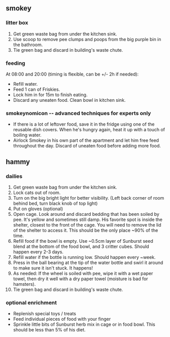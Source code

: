 ## smokey

### litter box
1. Get green waste bag from under the kitchen sink.
2. Use scoop to remove pee clumps and poops from the big purple bin in the
   bathroom.
3. Tie green bag and discard in building's waste chute.

### feeding

At 08:00 and 20:00 (timing is flexible, can be +/- 2h if needed):

- Refill water.
- Feed 1 can of Friskies.
- Lock him in for 15m to finish eating.
- Discard any uneaten food. Clean bowl in kitchen sink.

### smokeynomicon -- advanced techniques for experts only
- If there is a lot of leftover food, save it in the fridge using one of the
  reusable dish covers. When he's hungry again, heat it up with a touch of
  boiling water.
- Airlock Smokey in his own part of the apartment and let him free feed
  throughout the day. Discard of uneaten food before adding more food.

## hammy

### dailies
1. Get green waste bag from under the kitchen sink.
2. Lock cats out of room.
3. Turn on the big bright light for better visibility. (Left back corner of
   room behind bed, turn black knob of top light)
4. Put on gloves (optional)
5. Open cage. Look around and discard bedding that has been soiled by pee. It's
   yellow and sometimes still damp. His favorite spot is inside the shelter,
   closest to the front of the cage. You will need to remove the lid of the
   shelter to access it. This should be the only place ~90% of the time.
6. Refill food if the bowl is empty. Use ~0.5cm layer of Sunburst seed blend at
   the bottom of the food bowl, and 3 critter cubes. Should happen every 2-3
   days.
7. Refill water if the bottle is running low. Should happen every ~week.
8. Press in the ball bearing at the tip of the water bottle and swirl it around
   to make sure it isn't stuck. It happens!
9. As needed: If the wheel is soiled with pee, wipe it with a wet paper towel,
   then dry it well with a dry paper towel (moisture is bad for hamsters).
10. Tie green bag and discard in building's waste chute.

### optional enrichment
- Replenish special toys / treats
- Feed individual pieces of food with your finger
- Sprinkle little bits of Sunburst herb mix in cage or in food bowl. This
  should be less than 5% of his diet.
